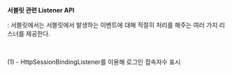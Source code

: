 **서블릿 관련 Listener API**

: 서블릿에서는 서블릿에서 발생하는 이벤트에 대해 적절히 처리를 해주는 여러 가지 리스너를 제공한다.

<br>

(1) - HttpSessionBindingListener를 이용해 로그인 접속자수 표시